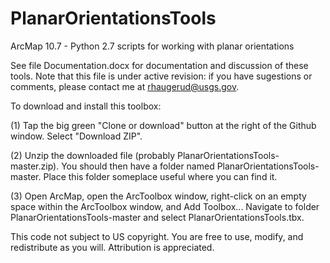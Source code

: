# PlanarOrientationsTools
ArcMap 10.7 - Python 2.7 scripts for working with planar orientations

See file Documentation.docx for documentation and discussion of these tools.  Note that this file is under active revision: if you have sugestions or comments, please contact me at rhaugerud@usgs.gov. 

To download and install this toolbox:

(1) Tap the big green "Clone or download" button at the right of the Github window. Select "Download ZIP".

(2) Unzip the downloaded file (probably PlanarOrientationsTools-master.zip). You should then have a folder named PlanarOrientationsTools-master. Place this folder someplace useful where you can find it.

(3) Open ArcMap, open the ArcToolbox window, right-click on an empty space within the ArcToolbox window, and Add Toolbox... Navigate to folder PlanarOrientationsTools-master and select PlanarOrientationsTools.tbx.

This code not subject to US copyright. You are free to use, modify, and redistribute as you will. Attribution is appreciated. 
